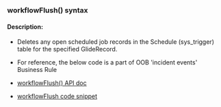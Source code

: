 ### workflowFlush() syntax
#### Description: 
* Deletes any open scheduled job records in the Schedule (sys_trigger) table for the specified GlideRecord. 
* For reference, the below code is a part of OOB 'incident events' Business Rule

* [workflowFlush() API doc](https://developer.servicenow.com/dev.do#!/reference/api/rome/server_legacy/c_GlideSystemAPI#r_GS-workflowFlush_O?navFilter=workflowFlush)
* [workflowFlush code snippet](workflowFlush.js)
